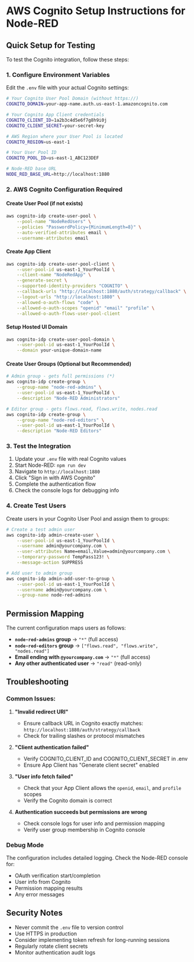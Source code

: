 # AWS Cognito Setup Instructions for Node-RED

## Quick Setup for Testing

To test the Cognito integration, follow these steps:

### 1. Configure Environment Variables

Edit the `.env` file with your actual Cognito settings:

```bash
# Your Cognito User Pool Domain (without https://)
COGNITO_DOMAIN=your-app-name.auth.us-east-1.amazoncognito.com

# Your Cognito App Client credentials
COGNITO_CLIENT_ID=1a2b3c4d5e6f7g8h9i0j
COGNITO_CLIENT_SECRET=your-secret-key

# AWS Region where your User Pool is located
COGNITO_REGION=us-east-1

# Your User Pool ID
COGNITO_POOL_ID=us-east-1_ABC123DEF

# Node-RED base URL
NODE_RED_BASE_URL=http://localhost:1880
```

### 2. AWS Cognito Configuration Required

#### Create User Pool (if not exists)
```bash
aws cognito-idp create-user-pool \
    --pool-name "NodeRedUsers" \
    --policies "PasswordPolicy={MinimumLength=8}" \
    --auto-verified-attributes email \
    --username-attributes email
```

#### Create App Client
```bash
aws cognito-idp create-user-pool-client \
    --user-pool-id us-east-1_YourPoolId \
    --client-name "NodeRedApp" \
    --generate-secret \
    --supported-identity-providers "COGNITO" \
    --callback-urls "http://localhost:1880/auth/strategy/callback" \
    --logout-urls "http://localhost:1880" \
    --allowed-o-auth-flows "code" \
    --allowed-o-auth-scopes "openid" "email" "profile" \
    --allowed-o-auth-flows-user-pool-client
```

#### Setup Hosted UI Domain
```bash
aws cognito-idp create-user-pool-domain \
    --user-pool-id us-east-1_YourPoolId \
    --domain your-unique-domain-name
```

#### Create User Groups (Optional but Recommended)
```bash
# Admin group - gets full permissions (*)
aws cognito-idp create-group \
    --group-name "node-red-admins" \
    --user-pool-id us-east-1_YourPoolId \
    --description "Node-RED Administrators"

# Editor group - gets flows.read, flows.write, nodes.read
aws cognito-idp create-group \
    --group-name "node-red-editors" \
    --user-pool-id us-east-1_YourPoolId \
    --description "Node-RED Editors"
```

### 3. Test the Integration

1. Update your `.env` file with real Cognito values
2. Start Node-RED: `npm run dev`
3. Navigate to `http://localhost:1880`
4. Click "Sign in with AWS Cognito"
5. Complete the authentication flow
6. Check the console logs for debugging info

### 4. Create Test Users

Create users in your Cognito User Pool and assign them to groups:

```bash
# Create a test admin user
aws cognito-idp admin-create-user \
    --user-pool-id us-east-1_YourPoolId \
    --username admin@yourcompany.com \
    --user-attributes Name=email,Value=admin@yourcompany.com \
    --temporary-password TempPass123! \
    --message-action SUPPRESS

# Add user to admin group
aws cognito-idp admin-add-user-to-group \
    --user-pool-id us-east-1_YourPoolId \
    --username admin@yourcompany.com \
    --group-name node-red-admins
```

## Permission Mapping

The current configuration maps users as follows:

- **`node-red-admins` group** → `"*"` (full access)
- **`node-red-editors` group** → `["flows.read", "flows.write", "nodes.read"]`
- **Email ending with `@yourcompany.com`** → `"*"` (full access)
- **Any other authenticated user** → `"read"` (read-only)

## Troubleshooting

### Common Issues:

1. **"Invalid redirect URI"**
   - Ensure callback URL in Cognito exactly matches: `http://localhost:1880/auth/strategy/callback`
   - Check for trailing slashes or protocol mismatches

2. **"Client authentication failed"**
   - Verify COGNITO_CLIENT_ID and COGNITO_CLIENT_SECRET in .env
   - Ensure App Client has "Generate client secret" enabled

3. **"User info fetch failed"**
   - Check that your App Client allows the `openid`, `email`, and `profile` scopes
   - Verify the Cognito domain is correct

4. **Authentication succeeds but permissions are wrong**
   - Check console logs for user info and permission mapping
   - Verify user group membership in Cognito console

### Debug Mode

The configuration includes detailed logging. Check the Node-RED console for:
- OAuth verification start/completion
- User info from Cognito
- Permission mapping results
- Any error messages

## Security Notes

- Never commit the `.env` file to version control
- Use HTTPS in production
- Consider implementing token refresh for long-running sessions
- Regularly rotate client secrets
- Monitor authentication audit logs